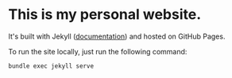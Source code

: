 # This is my personal website.

It's built with Jekyll ([documentation](https://jekyllrb.com/docs/)) and hosted on GitHub Pages.

To run the site locally, just run the following command:

```bash
bundle exec jekyll serve
```
